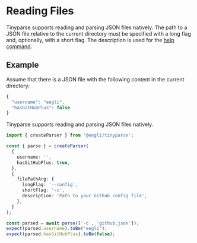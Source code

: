 # Reading Files

Tinyparse supports reading and parsing JSON files natively. The path to a JSON file relative to the current directory must be specified with a long flag and, optionally, with a short flag. The description is used for the [help command](reference/printing-arguments).

## Example

Assume that there is a JSON file with the following content in the current directory:

```js
{
  "username": "eegli",
  "hasGitHubPlus": false
}
```

Tinyparse supports reading and parsing JSON files natively.

<!-- doctest: file reading -->

```ts
import { createParser } from '@eegli/tinyparse';

const { parse } = createParser(
  {
    username: '',
    hasGitHubPlus: true,
  },
  {
    filePathArg: {
      longFlag: '--config',
      shortFlag: '-c',
      description: 'Path to your Github config file',
    },
  }
);

const parsed = await parse(['-c', 'github.json']);
expect(parsed.username).toBe('eegli');
expect(parsed.hasGitHubPlus).toBe(false);
```
